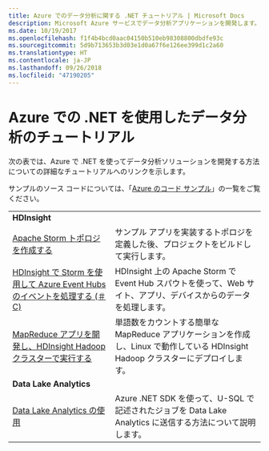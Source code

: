 ```yaml
---
title: Azure でのデータ分析に関する .NET チュートリアル | Microsoft Docs
description: Microsoft Azure サービスでデータ分析アプリケーションを開発します。
ms.date: 10/19/2017
ms.openlocfilehash: f1f4b4bcd0aac04150b510eb98308800dbdfe93c
ms.sourcegitcommit: 5d9b713653b3d03e1d0a67f6e126ee399d1c2a60
ms.translationtype: HT
ms.contentlocale: ja-JP
ms.lasthandoff: 09/26/2018
ms.locfileid: "47190205"
---
```

# <a name="data-analytics-tutorials-with-net-on-azure"></a>Azure での .NET を使用したデータ分析のチュートリアル

次の表では、Azure で .NET を使ってデータ分析ソリューションを開発する方法についての詳細なチュートリアルへのリンクを示します。 

サンプルのソース コードについては、「[Azure のコード サンプル](https://azure.microsoft.com/resources/samples/?platform=dotnet)」の一覧をご覧ください。

| | |
|---|---|
| **HDInsight** | |
| [Apache Storm トポロジを作成する][1] | サンプル アプリを実装するトポロジを定義した後、プロジェクトをビルドして実行します。 | 
| [HDInsight で Storm を使用して Azure Event Hubs のイベントを処理する (＃C)][2] | HDInsight 上の Apache Storm で Event Hub スパウトを使って、Web サイト、アプリ、デバイスからのデータを処理します。
| [MapReduce アプリを開発し、HDInsight Hadoop クラスターで実行する][3] | 単語数をカウントする簡単な MapReduce アプリケーションを作成し、Linux で動作している HDInsight Hadoop クラスターにデプロイします。 |
| **Data Lake Analytics** | |
| [Data Lake Analytics の使用][4] | Azure .NET SDK を使って、U-SQL で記述されたジョブを Data Lake Analytics に送信する方法について説明します。|


[1]: /azure/hdinsight/hdinsight-storm-develop-csharp-event-hub-topology
[2]: /azure/hdinsight/hdinsight-storm-develop-csharp-visual-studio-topology
[3]: /azure/hdinsight/hdinsight-hadoop-dotnet-csharp-mapreduce-streaming
[4]: /azure/data-lake-analytics/data-lake-analytics-get-started-net-sdk